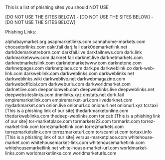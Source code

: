 This is a list of phishing sites you should NOT USE

[DO NOT USE THE SITES BELOW] - [DO NOT USE THE SITES BELOW] - [DO NOT USE THE SITES BELOW]

Phishing Links:

alphabaymarket.org
asapmarketlinks.com
cannahome-markets.com
choosetorlinks.com
dakr.fail
darj.fail
dark0demarketlink.net
dark0demarketreborn.com
darkfail.live
darkfailnews.com
dark.link
darkmarketwww.com
darknet.fail
darknet.live
darknetmarkets.com
darknetmarketslink.com
darknetmarketwww.com
darknetone.com
darknetpages.com
darknetplace.com
dark.pe
darkweblink.co
dark-web-link.com
darkweblink.com
darkweblinks.com
darkweblinks.net
darkweblinks.wiki
darkweblive.net
darkwebmagazine.com
darkwebofficial.com
darkweburls.com
darkworldmarket.com
darlnetlive.com
deeponionweb.com
deepweblinks.live
deepweblinks.net
deepwebsiteslinks.com
dnmlinks.xyz
dnstats.net
dork.fail
empiremarketlink.com
empiremarket-url.com
livedarknet.com
mydarkmarket.com
onion.live
onionurl.cc
onionurl.net
onionurl.xyz
tcr.taxi [This is a phishing link of our site]
thedarkmarketonline.com
thedarkweblinks.com
thedeep-weblinks.com
tor.cab [This is a phishing link of our site]
tor-marketplace.com
tormarkets22.com
tormarkt.com
torrez-market-link.com
torrezmarketlink.com
torrezmarkets.com
torrezmarketslink.com
torrezmarketurl.com
torscamlist.com
tortaxi.info  [This is a phishing link of our site]
versus-marketplace.com
whitehouse-market.com
whitehousemarket-link.com
whitehousemarketlink.com
whitehousemarketlink.net
white-house-market-url.com
worldmarket-links.com
worldmarketlinks.com
worldmarketurls.com
